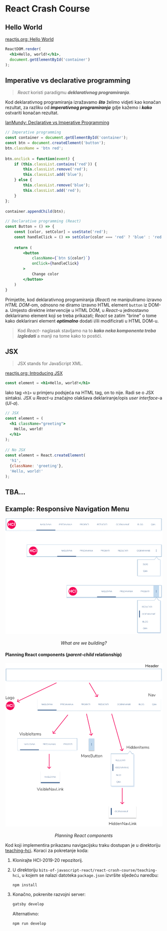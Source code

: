 # React Crash Course <!-- omit in toc -->

## Hello World

[reactjs.org: Hello World](https://reactjs.org/docs/hello-world.html)

```jsx
ReactDOM.render(
  <h1>Hello, world!</h1>,
  document.getElementById('container')
);
```

## Imperative vs declarative programming

> _React_ koristi paradigmu **_deklarativnog programiranja_**.

Kod deklarativnog programiranja izražavamo **_što_** želimo vidjeti kao konačan rezultat, za razliku od **_imperativnog programiranja_** gdje kažemo i **_kako_** ostvariti konačan rezultat.

[IanMundy: Declarative vs Imperative Programming](https://codeburst.io/declarative-vs-imperative-programming-a8a7c93d9ad2)

```javascript
// Imperative programming
const container = document.getElementById('container');
const btn = document.createElement('button');
btn.className = 'btn red';

btn.onclick = function(event) {
    if (this.classList.contains('red')) {
        this.classList.remove('red');
        this.classList.add('blue');
    } else {
        this.classList.remove('blue');
        this.classList.add('red');
    }
};

container.appendChild(btn);
```

```jsx
// Declarative programming (React)
const Button = () => {
    const [color, setColor] = useState('red');
    const handleClick = () => setColor(color === 'red' ? 'blue' : 'red');

    return (
        <button
            className={`btn ${color}`}
            onClick={handleClick}
        >
            Change color
        </button>
    )
}
```

Primjetite, kod deklarativnog programiranja (_React_) ne manipuliramo izravno _HTML DOM_-om, odnosno ne diramo izravno HTML element `button` iz DOM-a. Umjesto direktne intervencije u HTML DOM, u _React_-u jednostavno deklariramo element koji se treba prikazati; _React_ se zatim "brine" o tome kako deklarirani element _**optimalno**_ dodati i/ili modificirati u HTML DOM-u.

> Kod _React_- naglasak stavljamo na to **_kako neka komponenta treba izgledati_** a manji na tome kako to postići.

## JSX

> JSX stands for JavaScript XML.

[reactjs.org: Introducing JSX](https://reactjs.org/docs/introducing-jsx.html)

```jsx
const element = <h1>Hello, world!</h1>
```

Iako tag `<h1>` u primjeru podsjeća na HTML tag, on to nije. Radi se o JSX sintaksi. JSX u _React_-u značajno olakšava deklariranje/opis _user interface_-a (_UI-a_).

```jsx
// JSX
const element = (
  <h1 className="greeting">
    Hello, world!
  </h1>
);

// No JSX
const element = React.createElement(
  'h1',
  {className: 'greeting'},
  'Hello, world!'
);
```

## TBA...

## Example: Responsive Navigation Menu

<!-- markdownlint-disable MD033 -->
<p align="center">
    <img src="./images/responsive_nav_bar.png" width="600px" height="auto"/>
    <br><br>
    <em>What are we building?</em>
</p>
<!-- markdownlint-disable MD033 -->

#### Planning React components (**_parent-child_** relationship)

<!-- markdownlint-disable MD033 -->
<p align="center">
    <img src="./images/react_components.png" width="600px" height="auto"/>
    <br><br>
    <em>Planning React components</em>
</p>
<!-- markdownlint-disable MD033 -->

Kod koji implementira prikazanu navigacijsku traku dostupan je u direktoriju [teaching-hci](teaching-hci/). Koraci za pokretanje koda:

1. Klonirajte HCI-2019-20 repozitorij.
2. U direktoriju `bits-of-javascript-react/react-crash-course/teaching-hci`, u kojem se nalazi datoteka `package.json` izvršite sljedeću naredbu:
   
   ```cmd
   npm install
   ```

3. Konačno, pokrenite razvojni server:
   
   ```cmd
   gatsby develop
   ```

   Alternativno:
   ```cmd
   npm run develop
   ```

